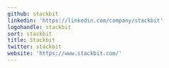 ```yaml
---
github: stackbit
linkedin: 'https://linkedin.com/company/stackbit'
logohandle: stackbit
sort: stackbit
title: Stackbit
twitter: stackbit
website: 'https://www.stackbit.com/'
---
```

